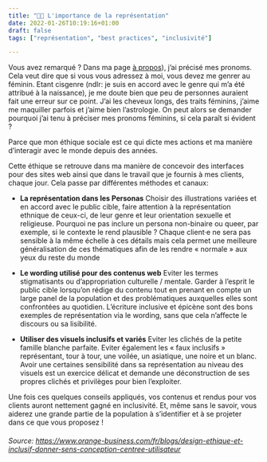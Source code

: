 ```yaml
---
title: "🏳️‍🌈 L'importance de la représentation"
date: 2022-01-26T10:19:16+01:00
draft: false
tags: ["représentation", "best practices", "inclusivité"]

---
```


Vous avez remarqué ? Dans ma page [à propos](https://loumloum.github.io/Hugo/a-propos/)), j’ai précisé mes pronoms. Cela veut dire que si vous vous adressez à moi, vous devez me genrer au féminin. Etant cisgenre (ndlr: je suis en accord avec le genre qui m’a été attribué à la naissance), je me doute bien que peu de personnes auraient fait une erreur sur ce point. J’ai les cheveux longs, des traits féminins, j’aime me maquiller parfois et j’aime bien l’astrologie. On peut alors se demander pourquoi j’ai tenu à préciser mes pronoms féminins, si cela paraît si évident ?

Parce que mon éthique sociale est ce qui dicte mes actions et ma manière d’interagir avec le monde depuis des années. 

Cette éthique se retrouve dans ma manière de concevoir des interfaces pour des sites web ainsi que dans le travail que je fournis à mes clients, chaque jour. Cela passe par différentes méthodes et canaux: 

* **La représentation dans les Personas**
Choisir des illustrations variées et en accord avec le public cible, faire attention à la représentation ethnique de ceux-ci, de leur genre et leur orientation sexuelle et religieuse. Pourquoi ne pas inclure un persona non-binaire ou queer, par exemple, si le contexte le rend plausible ? Chaque client·e ne sera pas sensible à la même échelle à ces détails mais cela permet une meilleure généralisation de ces thématiques afin de les rendre « normale » aux yeux du reste du monde

* **Le wording utilisé pour des contenus web**
Eviter les termes stigmatisants ou d’appropriation culturelle / mentale. Garder à l’esprit le public cible lorsqu’on rédige du contenu tout en prenant en compte un large panel de la population et des problématiques auxquelles elles sont confrontées au quotidien. L’écriture inclusive et épicène sont des bons exemples de représentation via le wording, sans que cela n’affecte le discours ou sa lisibilité.

* **Utiliser des visuels inclusifs et variés**
Eviter les clichés de la petite famille blanche parfaite. Eviter également les « faux inclusifs » représentant, tour à tour, une voilée, un asiatique, une noire et un blanc. Avoir une certaines sensibilité dans sa représentation au niveau des visuels est un exercice délicat  et demande une déconstruction de ses propres clichés et privilèges pour bien l’exploiter. 

Une fois ces quelques conseils appliqués, vos contenus et rendus pour vos clients auront nettement gagné en inclusivité. Et, même sans le savoir, vous aiderez une grande partie de la population à s’identifier et à se projeter dans ce que vous proposez !

###### Source: https://www.orange-business.com/fr/blogs/design-ethique-et-inclusif-donner-sens-conception-centree-utilisateur
